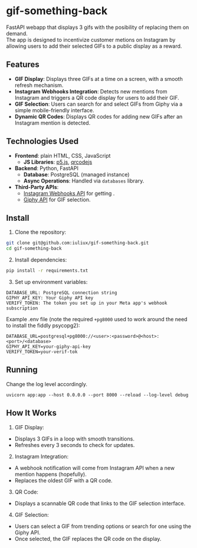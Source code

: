 # gif-something-back

FastAPI webapp that displays 3 gifs with the posibility of replacing them on demand.  
The app is designed to incentivize customer metions on Instagram by allowing users to add their selected GIFs to a public display as a reward.

## Features

- **GIF Display**: Displays three GIFs at a time on a screen, with a smooth refresh mechanism.
- **Instagram Webhooks Integration**: Detects new mentions from Instagram and triggers a QR code display for users to add their GIF.
- **GIF Selection**: Users can search for and select GIFs from Giphy via a simple mobile-friendly interface.
- **Dynamic QR Codes**: Displays QR codes for adding new GIFs after an Instagram mention is detected.

## Technologies Used

- **Frontend**: plain HTML, CSS, JavaScript
  - **JS Libraries**: [p5.js](https://p5js.org/), [qrcodejs](https://github.com/davidshimjs/qrcodejs)
- **Backend**: Python, FastAPI
  - **Database**: PostgreSQL (managed instance)
  - **Async Operations**: Handled via `databases` library.
- **Third-Party APIs**:
  - [Instagram Webhooks API](https://developers.facebook.com/docs/graph-api/webhooks/reference/instagram/) for getting .
  - [Giphy API](https://developers.giphy.com/) for GIF selection.

## Install

1. Clone the repository:

```bash
git clone git@github.com:iuliux/gif-something-back.git
cd gif-something-back
```

2. Install dependencies:

```bash
pip install -r requirements.txt
```

3. Set up environment variables:

```
DATABASE_URL: PostgreSQL connection string
GIPHY_API_KEY: Your Giphy API key
VERIFY_TOKEN: The token you set up in your Meta app's webhook subscription
```

Example .env file (note the required `+pg8000` used to work around the need to install the fiddly psycopg2):

```env
DATABASE_URL=postgresql+pg8000://<user>:<password>@<host>:<port>/<database>
GIPHY_API_KEY=your-giphy-api-key
VERIFY_TOKEN=your-verif-tok
```

## Running

Change the log level accordingly.

    uvicorn app:app --host 0.0.0.0 --port 8000 --reload --log-level debug


## How It Works

1. GIF Display:

- Displays 3 GIFs in a loop with smooth transitions.
- Refreshes every 3 seconds to check for updates.

2. Instagram Integration:

- A webhook notification will come from Instagram API when a new mention happens (hopefully).
- Replaces the oldest GIF with a QR code.

3. QR Code:

- Displays a scannable QR code that links to the GIF selection interface.

4. GIF Selection:

- Users can select a GIF from trending options or search for one using the Giphy API.
- Once selected, the GIF replaces the QR code on the display.
